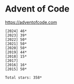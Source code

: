 # Advent of Code

<https://adventofcode.com>

    [2024] 46*
    [2023] 39*
    [2022] 50*
    [2021] 50*
    [2020] 50*
    [2019] 44*
    [2018] 15*
    [2017]    
    [2016] 16*
    [2015] 50*

    Total stars: 358*
